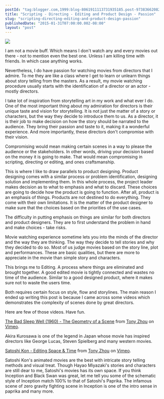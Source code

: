 ```yaml
---
postId: "tag:blogger.com,1999:blog-8061911113731935185.post-973836620820682553"
title: "Scripting - Directing - Editing and Product Design - Passion"
slug: "scripting-directing-editing-and-product-design-passion"
publishedDate: "2015-01-31T07:00:00.002-08:00"
layout: "post"
---
```


[![](http://2.bp.blogspot.com/-aBI1HqhcbHQ/VMzwKNIVMwI/AAAAAAAABfY/ETuC81GK3rU/s1600/Screen%2BShot%2B2015-01-31%2Bat%2B8.38.50%2Bpm.png)](http://2.bp.blogspot.com/-aBI1HqhcbHQ/VMzwKNIVMwI/AAAAAAAABfY/ETuC81GK3rU/s1600/Screen%2BShot%2B2015-01-31%2Bat%2B8.38.50%2Bpm.png)

  
I am not a movie buff. Which means I don't watch any and every movies out
there - not to mention even the best one. Unless I am killing time with
friends. In which case anything works.  
  
Nevertheless, I do have passion for watching movies from directors that I
admire. To me they are like a class where I get to learn or unlearn things
about story telling from the masters. As a result, my movie watching procedure
usually starts with the identification of a director or an actor - mostly
directors.  
  
I take lot of inspiration from storytelling art in my work and what ever I do.
One of the most important thing about my admiration for directors is their
unique taste and vision for storytelling. It is not just the matter of a story
or characters, but the way they decide to introduce them to us. As a director,
it is their job to make decision on how the story should be narrated to the
audience. They bring their passion and taste to it, making it a wonderful
experience. And more importantly, these directors don't compromise with their
vision.  
  
Compromising would mean making certain scenes in a way to please the audience
or the stakeholders. In other words, driving your decision based on the money
it is going to make. That would mean compromising in scripting, directing or
editing, and ones craftsmanship.  
  
This is where I like to draw parallels to product designing. Product designing
comes with a similar process or problem identification, designing solution and
implementing them. In this whole process, the project leader makes decision as
to what to emphasis and what to discard. These choices are going to decide how
the product is going to function. After all, product is an emphasis of things.
Products are not destined to do everything. They come with their own
limitations. It is the matter of the product designer to make sure that the
choices based on the priorities of the use cases.  
  
The difficulty in putting emphasis on things are similar for both directors
and product designers. They are to first understand the problem in hand and
make choices - take risks.  
  
Movie watching experience sometime lets you into the minds of the director and
the way they are thinking. The way they decide to tell stories and why they
decided to do so. Most of us judge movies based on the story line, plot and
performances. These are basic qualities, but there are more to appreciate in
the movie than simple story and characters.  
  
This brings me to Editing. A process where things are eliminated and brought
together. A good edited movie is tightly connected and wastes no time of the
audience. Similar to a good designed product, where it makes sure not to waste
the users time.  
  
Both requires certain focus on style, flow and storylines. The main reason I
ended up writing this post is because I came across some videos which
demonstrates the complexity of scenes done by great directors.  
  
Here are few of those videos. Have fun.  
  

  
[The Bad Sleep Well (1960) - The Geometry of a
Scene](http://vimeo.com/118078262) from [Tony Zhou](http://vimeo.com/tonyzhou)
on [Vimeo](https://vimeo.com/).  
  
Akira Kurosawa is one of the legend in Japan whose movie has inspired
directors like George Lucas, Steven Spielberg and many western movies.  
  
  
  
[Satoshi Kon - Editing Space & Time](http://vimeo.com/101675469) from [Tony
Zhou](http://vimeo.com/tonyzhou) on [Vimeo](https://vimeo.com/).  
  
Satoshi Kon's animated movies are the best with intricate story telling
methods and visual treat. Though Hayao Miyazaki's stories and characters are
still dear to me, Satoshi's movies has its own space. If you think Inception
and Black Swan was great, let me tell you some of the schematic style of
Inception match 100% to that of Satoshi's Paprika. The infamous scene of zero
gravity fighting scene in Inception is one of the intro sense in paprika and
many more.  
  

